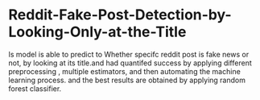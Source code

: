 # Reddit-Fake-Post-Detection-by-Looking-Only-at-the-Title
Is model is able to predict to Whether specifc reddit post is fake news or not, by looking at
its title.and had quantifed success by applying different preprocessing , multiple estimators, and then automating the machine learning
process. and the best results are obtained by applying  random forest classifier.
